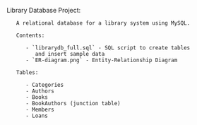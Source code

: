 Library Database Project: 

       A relational database for a library system using MySQL.

       Contents:

          - `librarydb_full.sql` - SQL script to create tables 
             and insert sample data
          - `ER-diagram.png` - Entity-Relationship Diagram

       Tables:

          - Categories
          - Authors
          - Books
          - BookAuthors (junction table)
          - Members
          - Loans
